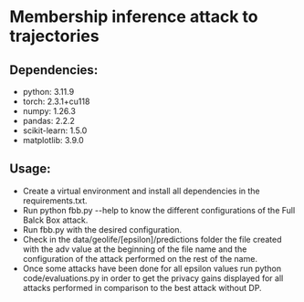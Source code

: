 # Membership inference attack to trajectories

## Dependencies:
- python: 3.11.9
- torch: 2.3.1+cu118
- numpy: 1.26.3
- pandas: 2.2.2
- scikit-learn: 1.5.0
- matplotlib: 3.9.0

## Usage:
- Create a virtual environment and install all dependencies in the requirements.txt.
- Run python fbb.py --help to know the different configurations of the Full Balck Box attack.
- Run fbb.py with the desired configuration.
- Check in the data/geolife/[epsilon]/predictions folder the file created with the adv value at the beginning of the file name and the configuration of the attack performed on the rest of the name.
- Once some attacks have been done for all epsilon values run python code/evaluations.py in order to get the privacy gains displayed for all attacks performed in comparison to the best attack without DP. 
